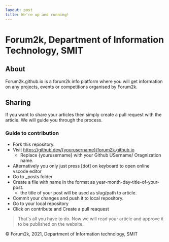 ```yaml
---
layout: post
title: We're up and running!
---
```


# Forum2k, Department of Information Technology, SMIT

## About

Forum2k.github.io is a forum2k info platform where you will get information on any projects, events or competitions organised by Forum2k.


## Sharing

If you want to share your articles then simply create a pull request with the article. We will guide you through the process.

### Guide to contribution

- Fork this repository.
- Visit https://github.dev/{yourusername}/forum2k.github.io
    - Replace {yourusername} with your Github USername/ Oragnization name.
- Alternatively you only just press [dot] on keyboard to open online vscode editor
- Go to _posts folder
- Create a file with name in the format as year-month-day-title-of-your-post. 
    - the title of your post will be used as slug/path to article.
- Commit your changes and push it to local repository.
- Go to your local repository
- Click on contribute and Create a pull reaquest

> That's all you have to do. Now we will read your article and approve it to be published on the website.



© Forum2k, 2021, Department of Information technology, SMIT